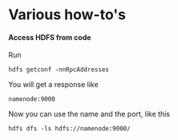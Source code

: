 # Various how-to's

#### Access HDFS from code

Run

    hdfs getconf -nnRpcAddresses
    
You will get a response like
    
    namenode:9000
    
Now you can use the name and the port, like this
    
    hdfs dfs -ls hdfs://namenode:9000/
